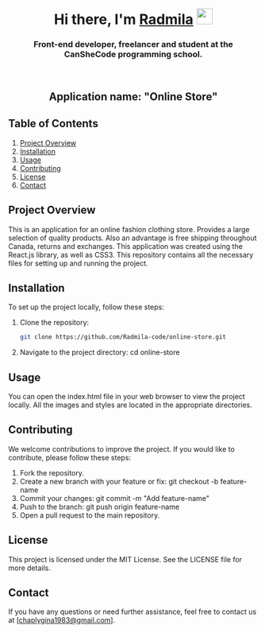 <h1 align="center">Hi there, I'm <a href="https://radmila-code.glitch.me" target="_blank">Radmila</a> 
<img src="https://github.com/blackcater/blackcater/raw/main/images/Hi.gif" height="32"/></h1>
<h3 align="center">Front-end developer, freelancer and student at the CanSheCode programming school.</h3>
<br>

<h2 align="center">Application name: "Online Store"</h2>

## Table of Contents

1. [Project Overview](#project-overview)
2. [Installation](#installation)
3. [Usage](#usage)
4. [Contributing](#contributing)
5. [License](#license)
6. [Contact](#contact)

## Project Overview

This is an application for an online fashion clothing store. Provides a large selection of quality products. Also an advantage is free shipping throughout Canada, returns and exchanges. 
This application was created using the React.js library, as well as CSS3. This repository contains all the necessary files for setting up and running the project.

## Installation

To set up the project locally, follow these steps:

1. Clone the repository:
   ```sh
   git clone https://github.com/Radmila-code/online-store.git
2. Navigate to the project directory:
cd online-store

## Usage
You can open the index.html file in your web browser to view the project locally. All the images and styles are located in the appropriate directories.

## Contributing 
We welcome contributions to improve the project. If you would like to contribute, please follow these steps:

  1. Fork the repository.
  2. Create a new branch with your feature or fix:
      git checkout -b feature-name
  3. Commit your changes:
      git commit -m "Add feature-name"
  4. Push to the branch:
      git push origin feature-name
  5. Open a pull request to the main repository.

## License 
This project is licensed under the MIT License. See the LICENSE file for more details.

## Contact
If you have any questions or need further assistance, feel free to contact us at [chaplygina1983@gmail.com].
